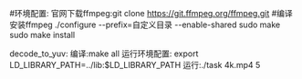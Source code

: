 #环境配置:
官网下载ffmpeg:git clone https://git.ffmpeg.org/ffmpeg.git
#编译安装ffmpeg
./configure --prefix=自定义目录 --enable-shared
sudo make
sudo make install


decode_to_yuv:
编译:make all
运行环境配置:
export LD_LIBRARY_PATH=../lib:$LD_LIBRARY_PATH
运行:./task 4k.mp4 5



